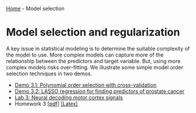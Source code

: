 [Home](../sequence.md) - Model selection 

# Model selection and regularization

A key issue in statistical modeling is to determine the suitable complexity
of the model to use.  More complex models can capture more of the relationship
between the predictors and target variable.  But, using more complex models risks
over-fitting.  We illustrate some simple model order selection techniques
in two demos.  

* [Demo 3.1:  Polynomial order selection with cross-validation](./demo03_1_polyfit.ipynb)
* [Demo 3.2:  LASSO regression for finding predictors of prostate cancer](./demo03_1_prostate.ipynb) 
* [Lab 3: Neural decoding motor cortex signals](./lab03_neural_partial.ipynb) 
* Homework 3 [[pdf]](./hw/hw03_model_sel.pdf) [[Latex]](./hw/hw03_model_sel.tex)

